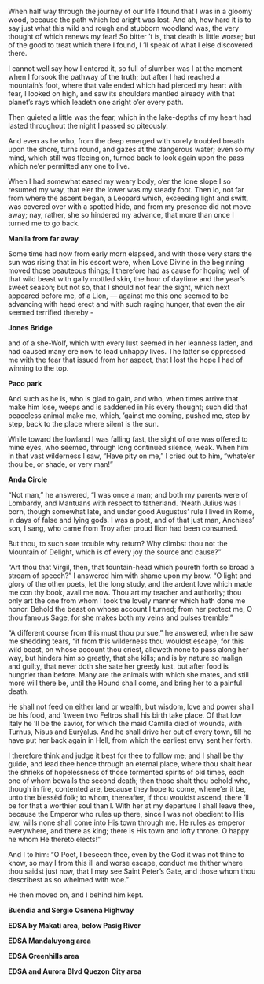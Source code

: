 When half way through the journey of our life
I found that I was in a gloomy wood,
because the path which led aright was lost.
And ah, how hard it is to say just what
this wild and rough and stubborn woodland was,
the very thought of which renews my fear!
So bitter ’t is, that death is little worse;
but of the good to treat which there I found,
I ’ll speak of what I else discovered there.

I cannot well say how I entered it,
so full of slumber was I at the moment
when I forsook the pathway of the truth;
but after I had reached a mountain’s foot,
where that vale ended which had pierced my heart
with fear, I looked on high,
and saw its shoulders
mantled already with that planet’s rays
which leadeth one aright o’er every path.

Then quieted a little was the fear,
which in the lake-depths of my heart had lasted
throughout the night I passed so piteously.

And even as he who, from the deep emerged
with sorely troubled breath upon the shore,
turns round, and gazes at the dangerous water;
even so my mind, which still was fleeing on,
turned back to look again upon the pass
which ne’er permitted any one to live.

When I had somewhat eased my weary body,
o’er the lone slope I so resumed my way,
that e’er the lower was my steady foot.
Then lo, not far from where the ascent began,
a Leopard which, exceeding light and swift,
was covered over with a spotted hide,
and from my presence did not move away;
nay, rather, she so hindered my advance,
that more than once I turned me to go back.

**Manila from far away**
<div class="marker" lat="14.598825417366042" lng="121.03607654571533" zoom="14" duration="10."></div>

Some time had now from early morn elapsed,
and with those very stars the sun was rising
that in his escort were, when Love Divine
in the beginning moved those beauteous things;
I therefore had as cause for hoping well
of that wild beast with gaily mottled skin,
the hour of daytime and the year’s sweet season;
but not so, that I should not fear the sight,
which next appeared before me, of a Lion,
— against me this one seemed to be advancing
with head erect and with such raging hunger,
that even the air seemed terrified thereby -

**Jones Bridge**
<div class="marker" lat="14.595316111677123" lng="120.9772757545385" zoom="17.7" duration="10."></div>

and of a she-Wolf, which with every lust
seemed in her leanness laden, and had caused
many ere now to lead unhappy lives.
The latter so oppressed me with the fear
that issued from her aspect, that I lost
the hope I had of winning to the top.

**Paco park**
<div class="marker" lat="14.581314857908025" lng="120.98876498975002" zoom="19" duration="10."></div>

And such as he is, who is glad to gain,
and who, when times arrive that make him lose,
weeps and is saddened in his every thought;
such did that peaceless animal make me,
which, ’gainst me coming, pushed me, step by step,
back to the place where silent is the sun.

While toward the lowland I was falling fast,
the sight of one was offered to mine eyes,
who seemed, through long continued silence, weak.
When him in that vast wilderness I saw,
“Have pity on me,” I cried out to him,
“whate’er thou be, or shade, or very man!”

**Anda Circle**
<div class="marker" data="7" lat="14.590785410416329" lng="120.97079132640566" zoom="20" duration="10."></div>

“Not man,” he answered, “I was once a man;
and both my parents were of Lombardy,
and Mantuans with respect to fatherland.
’Neath Julius was I born, though somewhat late,
and under good Augustus’ rule I lived
in Rome, in days of false and lying gods.
I was a poet, and of that just man,
Anchises’ son, I sang, who came from Troy
after proud Ilion had been consumed.

But thou, to such sore trouble why return?
Why climbst thou not the Mountain of Delight,
which is of every joy the source and cause?”

“Art thou that Virgil, then, that fountain-head
which poureth forth so broad a stream of speech?”
I answered him with shame upon my brow.
“O light and glory of the other poets,
let the long study, and the ardent love
which made me con thy book, avail me now.
Thou art my teacher and authority;
thou only art the one from whom I took
the lovely manner which hath done me honor.
Behold the beast on whose account I turned;
from her protect me, O thou famous Sage,
for she makes both my veins and pulses tremble!”

“A different course from this must thou pursue,”
he answered, when he saw me shedding tears,
“if from this wilderness thou wouldst escape;
for this wild beast, on whose account thou criest,
alloweth none to pass along her way,
but hinders him so greatly, that she kills;
and is by nature so malign and guilty,
that never doth she sate her greedy lust,
but after food is hungrier than before.
Many are the animals with which she mates,
and still more will there be, until the Hound
shall come, and bring her to a painful death.

He shall not feed on either land or wealth,
but wisdom, love and power shall be his food,
and ’tween two Feltros shall his birth take place.
Of that low Italy he ’ll be the savior,
for which the maid Camilla died of wounds,
with Turnus, Nisus and Eurỳalus.
And he shall drive her out of every town,
till he have put her back again in Hell,
from which the earliest envy sent her forth.

I therefore think and judge it best for thee
to follow me; and I shall be thy guide,
and lead thee hence through an eternal place,
where thou shalt hear the shrieks of hopelessness
of those tormented spirits of old times,
each one of whom bewails the second death;
then those shalt thou behold who, though in fire,
contented are, because they hope to come,
whene’er it be, unto the blessèd folk;
to whom, thereafter, if thou wouldst ascend,
there ’ll be for that a worthier soul than I.
With her at my departure I shall leave thee,
because the Emperor who rules up there,
since I was not obedient to His law,
wills none shall come into His town through me.
He rules as emperor everywhere, and there
as king; there is His town and lofty throne.
O happy he whom He thereto elects!”

And I to him: “O Poet, I beseech thee,
even by the God it was not thine to know,
so may I from this ill and worse escape,
conduct me thither where thou saidst just now,
that I may see Saint Peter’s Gate, and those
whom thou describest as so whelmed with woe.”

He then moved on, and I behind him kept.

**Buendia and Sergio Osmena Highway**
<div class="marker" lat="14.55776" lng="121.00804" zoom="17” duration="10."></div>

**EDSA by Makati area, below Pasig River**
<div class="marker" lat="14.5613" lng="121.0408" zoom="16” duration="10."></div>

**EDSA Mandaluyong area**
<div class="marker" lat="14.5797" lng="121.0531" zoom="16” duration="10."></div>

**EDSA Greenhills area**
<div class="marker" lat="14.5928" lng="121.0598" zoom="16” duration="10."></div>

**EDSA and Aurora Blvd Quezon City area**
<div class="marker" lat="14.6223" lng="121.0517" zoom="16” duration="10."></div>
